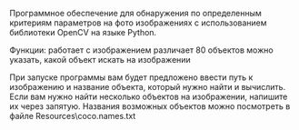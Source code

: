 Программное обеспечение для обнаружения по определенным критериям параметров на фото изображениях с использованием библиотеки OpenCV на языке Python.

Функции:
работает с изображением
различает 80 объектов
можно указать, какой объект искать на изображении

При запуске программы вам будет предложено ввести путь к изображению и название объекта, который нужно найти и вычислить. Если вам нужно найти несколько объектов на изображении, напишите их через запятую. Названия возможных объектов можно посмотреть в файле Resources\coco.names.txt 
